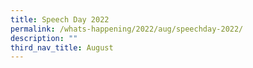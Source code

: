 ```yaml
---
title: Speech Day 2022
permalink: /whats-happening/2022/aug/speechday-2022/
description: ""
third_nav_title: August
---
```


